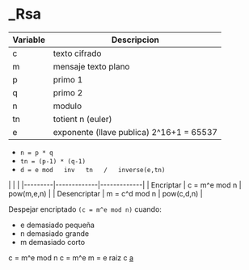 # \_Rsa

| Variable | Descripcion |
|---------|-------------|
| c | texto cifrado |
| m | mensaje texto plano |
| p | primo 1 |
| q | primo 2 |
| n | modulo |
| tn | totient n (euler) |
| e | exponente (llave publica) 2^16+1 = 65537 |

* ` n = p * q `
* ` tn = (p-1) * (q-1) `
* ` d = e mod   inv   tn   /   inverse(e,tn) `

|  |  |
|---------|-------------|-------------|
| Encriptar | c = m^e mod n   |   pow(m,e,n) |
| Desencriptar | m = c^d mod n   |   pow(c,d,n) |

Despejar encriptado `(c = m^e mod n)` cuando:
* e demasiado pequeña
* n demasiado grande
* m demasiado corto

c = m^e mod n
c = m^e
m = e raiz c
[a](https://dev.to/brunoblaise/sra-picoctf-2023-278b)
